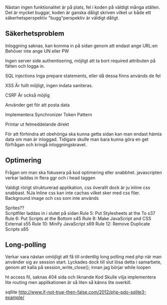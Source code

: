 Nästan ingen funktionalitet är på plats, fel i koden på väldigt många ställen. Det är mycket buggar, koden är ganska dåligt skriven vilket ur både ett säkerhetsperspektiv "bugg"perspektiv är väldigt dåligt.

Säkerhetsproblem
-----------------------
Inloggning saknas, kan komma in på sidan genom att endast ange URL:en
Behöver inte ange UN eller PW

Ingen server side authentisering, möjligt att ta bort required attributen på fälten och logga in. 

SQL injections 
Inga prepare statements, eller då dessa finns används de fel

XSS 
Är fullt möjligt, ingen indata saniteras. 

CSRF
Är också möjlig

Använder get för att posta data

Implementera
Synchronizer Token Pattern

Printar ut felmeddelande direkt

För att förhindra att obehöriga ska kunna getta sidan kan man endast hämta data om man är inloggad. Tidigare skulle man bara kunna göra en get förfrågan och kringå inloggningskravet.


Optimering
------------------------
Frågan om man ska fokusera på kod optimering eller snabbhet. 
javascripten verkar laddas in flera ggr och i head taggen

Valdigt rörigt strukturerad applikation, css överallt dock är ju inline css snabbast. NJa 
Inline css kan inte cachas vilket sker med css filer. 
Background image och css som inte används

Sprites??  
Scriptfiler laddas in i slutet på sidan
Rule 5: Put Stylesheets at the To s37
Rule 6: Put Scripts at the Bottom  s45
Rule 8: Make JavaScript and CSS External s55
Rule 10: Minify JavaScript s69
Rule 12: Remove Duplicate Scripts s85

Long-polling
-------------------------
Verkar vara nästan omöjligt att få till ordentlig long polling med php när man använder sig av session start. Lyckades dock till slut lösa detta i samarbete, genom att kalla på session_write_close(); innan jag börjar while loopen



ht access fil, saknas 404 sida och liknande
Kod
Skulle vilja implementera lite routing men applikationen är så liten så känns lite overkill. 


sqllite
http://www.if-not-true-then-false.com/2012/php-pdo-sqlite3-example/